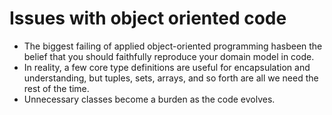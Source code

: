 # Issues with object oriented code

- The biggest failing of applied object-oriented programming hasbeen the belief that you should faithfully reproduce your domain model in code.
- In reality, a few core type definitions are useful for encapsulation and understanding, but tuples, sets, arrays, and so forth are all we need the rest of the time.
- Unnecessary classes become a burden as the code evolves.
